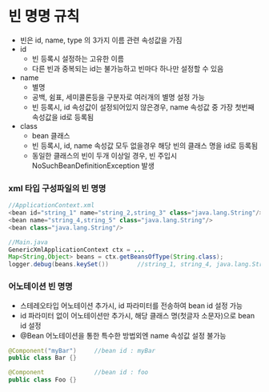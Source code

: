 # 빈 명명 규칙
* 빈은 id, name, type 의 3가지 이름 관련 속성값을 가짐
* id 
   * 빈 등록시 설정하는 고유한 이름
   * 다른 빈과 중복되는 id는 불가능하고 빈마다 하나만 설정할 수 있음
* name
   * 별명
   * 공백, 쉼표, 세미콜론등을 구분자로 여러개의 별명 설정 가능
   * 빈 등록시, id 속성값이 설정되어있지 않은경우, name 속성값 중 가장 첫번째 속성값을 id로 등록됨
* class
   * bean 클래스
   * 빈 등록시, id, name 속성값 모두 없을경우 해당 빈의 클래스 명을 id로 등록됨
   * 동일한 클래스의 빈이 두개 이상일 경우, 빈 주입시 NoSuchBeanDefinitionException 발생

### xml 타입 구성파일의 빈 명명
```java
//ApplicationContext.xml
<bean id="string_1" name="string_2,string_3" class="java.lang.String"/>
<bean name="string_4,string_5" class="java.lang.String"/>
<bean class="java.lang.String"/>

//Main.java
GenericXmlApplicationContext ctx = ...
Map<String,Object> beans = ctx.getBeansOfType(String.class);
logger.debug(beans.keySet())		//string_1, string_4, java.lang.String#0
```

### 어노테이션 빈 명명
* 스테레오타입 어노테이션 추가시, id 파라미터를 전송하여 bean id 설정 가능
* id 파라미터 없이 어노테이션만 추가시, 해당 클래스 명(첫글자 소문자)으로 bean id 설정
* @Bean 어노테이션을 통한 특수한 방법외엔 name 속성값 설정 불가능

```java
@Component("myBar")		//bean id : myBar
public class Bar {}

@Component				//bean id : foo
public class Foo {}
```